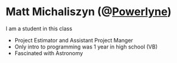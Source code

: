 # Matt Michaliszyn (@[Powerlyne](https://github.com/Powerlyne))

I am a student in this class

* Project Estimator and Assistant Project Manger
* Only intro to programming was 1 year in high school (VB)
* Fascinated with Astronomy
